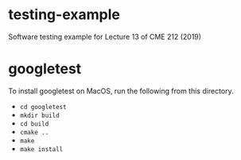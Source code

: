 # testing-example
Software testing example for Lecture 13 of CME 212 (2019)


# googletest
To install googletest on MacOS, run the following from this directory.
* `cd googletest`
* `mkdir build`
* `cd build`
* `cmake ..`
* `make`
* `make install`
